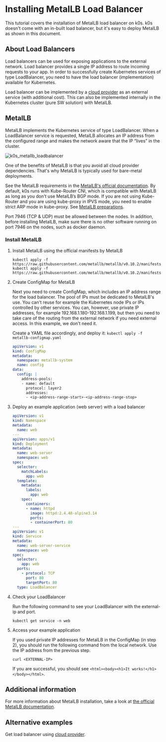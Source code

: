 # Installing MetalLB Load Balancer

This tutorial covers the installation of MetalLB load balancer on k0s. k0s doesn't come with an in-built load balancer, but it's easy to deploy MetalLB as shown in this document.

## About Load Balancers

Load balancers can be used for exposing applications to the external network. Load balancer provides a single IP address to route incoming requests to your app. In order to successfully create Kubernetes services of type LoadBalancer, you need to have the load balancer (implementation) available for Kubernetes.

Load balancer can be implemented by a [cloud provider](../cloud-providers.md) as an external service (with additional cost). This can also be implemented internally in the Kubernetes cluster (pure SW solution) with MetalLB.

## MetalLB

MetalLB implements the Kubernetes service of type LoadBalancer. When a LoadBalancer service is requested, MetalLB allocates an IP address from the configured range and makes the network aware that the IP “lives” in the cluster.

![k0s_metallb_loadbalancer](../img/k0s_metallb_loadbalancer.png)

One of the benefits of MetalLB is that you avoid all cloud provider dependencies. That's why MetalLB is typically used for bare-metal deployments.

See the MetalLB requirements in the [MetalLB's official documentation](https://metallb.universe.tf/#requirements). By default, k0s runs with Kube-Router CNI, which is compatible with MetalLB as long as you don't use MetalLB’s BGP mode. If you are not using Kube-Router and you are using kube-proxy in IPVS mode, you need to enable strict ARP mode in kube-proxy. See [MetalLB preparations](https://metallb.universe.tf/installation/#preparation).

Port 7946 (TCP & UDP) must be allowed between the nodes. In addition, before installing MetalLB, make sure there is no other software running on port 7946 on the nodes, such as docker daemon.

### Install MetalLB

1. Install MetalLB using the official manifests by MetalLB

    ```shell
    kubectl apply -f https://raw.githubusercontent.com/metallb/metallb/v0.10.2/manifests/namespace.yaml
    kubectl apply -f https://raw.githubusercontent.com/metallb/metallb/v0.10.2/manifests/metallb.yaml
    ```

2. Create ConfigMap for MetalLB

    Next you need to create ConfigMap, which includes an IP address range for the load balancer. The pool of IPs must be dedicated to MetalLB's use. You can't reuse for example the Kubernetes node IPs or IPs controlled by other services. You can, however, use private IP addresses, for example 192.168.1.180-192.168.1.199, but then you need to take care of the routing from the external network if you need external access. In this example, we don't need it.

    Create a YAML file accordingly, and deploy it: ```kubectl apply -f metallb-configmap.yaml```

    ```YAML
    apiVersion: v1
    kind: ConfigMap
    metadata:
      namespace: metallb-system
      name: config
    data:
      config: |
        address-pools:
        - name: default
          protocol: layer2
          addresses:
          - <ip-address-range-start>-<ip-address-range-stop>
    ```

3. Deploy an example application (web server) with a load balancer

    ```YAML
    apiVersion: v1
    kind: Namespace
    metadata:
      name: web
    ---
    apiVersion: apps/v1
    kind: Deployment
    metadata:
      name: web-server
      namespace: web
    spec:
      selector:
        matchLabels:
          app: web
      template:
        metadata:
          labels:
            app: web
        spec:
          containers:
          - name: httpd
            image: httpd:2.4.48-alpine3.14
            ports:
            - containerPort: 80
    ---
    apiVersion: v1
    kind: Service
    metadata:
      name: web-server-service
      namespace: web
    spec:
      selector:
        app: web
      ports:
        - protocol: TCP
          port: 80
          targetPort: 80
      type: LoadBalancer
    ```

4. Check your LoadBalancer

    Run the following command to see your LoadBalancer with the external-ip and port.

    ```shell
    kubectl get service -n web
    ```

5. Access your example application

    If you used private IP addresses for MetalLB in the ConfigMap (in step 2), you should run the following command from the local network. Use the IP address from the previous step.

    ```shell
    curl <EXTERNAL-IP>
    ```

    If you are successful, you should see ```<html><body><h1>It works!</h1></body></html>```.

## Additional information

For more information about MetalLB installation, take a look at [the official MetalLB documentation](https://metallb.universe.tf/installation/).

## Alternative examples

Get load balancer using [cloud provider](../cloud-providers.md).